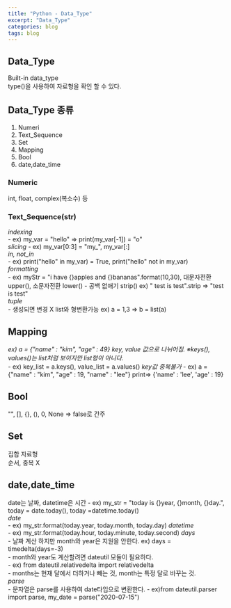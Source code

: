 ```yaml
---
title: "Python - Data_Type"
excerpt: "Data_Type"
categories: blog
tags: blog
---
```

## Data_Type 
 
Built-in data_type  
type()을 사용하여 자료형을 확인 할 수 있다.

## Data_Type 종류  

1. Numeri  
1. Text_Sequence  
1. Set  
1. Mapping  
1. Bool
1. date,date_time

### Numeric  
int, float, complex(복소수) 등

### Text_Sequence(str)  
*indexing*  
	- ex) my_var = "hello" => print(my_var[-1]) = "o"  
*slicing*
	- ex) my_var[0:3] = "my_", my_var[:]  
*in, not_in*  
	- ex) print("hello" in my_var) = True, print("hello" not in my_var)  
*formatting*  
	- ex) myStr = "i have {}apples and {}bananas".format(10,30), 대문자전환 upper(), 소문자전환 lower()
	- 공백 없애기 strip() ex) "  test is test".strip => "test is test"  
*tuple*  
	- 생성되면 변경 X list와 형변환가능 ex) a = 1,3 => b = list(a)  

## Mapping  
*ex) a = {"name" : "kim", "age" : 49}* 
*key, value 값으로 나뉘어짐. ※keys(), values()는 list처럼 보이지만 list형이 아니다.*  
	- ex) key_list = a.keys(), value_list = a.values() 
*key값 중복불가* 
	- ex) a = {"name" : "kim", "age" : 19, "name" : "lee"} print=> {'name' : 'lee',  'age' : 19}  

## Bool
"", [], {}, (), 0, None => false로 간주

## Set
집합 자료형  
순서, 중복 X

## date,date_time
date는 날짜, datetime은 시간
	- ex) my_str = "today is {}year, {}month, {}day.", today = date.today(), today =datetime.today()  
*date*  
	- ex) my_str.format(today.year, today.month, today.day)
*datetime*  
	- ex) my_str.format(today.hour, today.minute, today.second)
*days*  
	- 날짜 계산 하지만 month와 year은 지원을 안한다. ex) days = timedelta(days=-3)  
		- month와 year도 계산할려면 dateutil 모듈이 필요하다.  
			- ex) from dateutil.relativedelta import relativedelta  
		- months는 현재 달에서 더하거나 빼는 것, month는 특정 달로 바꾸는 것.  
*parse*  
	- 문자열은 parse를 사용하여 date타입으로 변환한다.
		- ex)from dateutil.parser import parse, my_date = parse("2020-07-15")